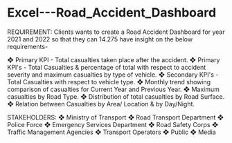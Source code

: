 # Excel---Road_Accident_Dashboard
REQUIREMENT:
Clients wants to create a Road Accident Dashboard for year 2021 and 2022 so that they can 14.275 have insight on the below requirements-

❖ Primary KPI - Total casualties taken place after the accident.
❖ Primary KPI's - Total Casualties & percentage of total with respect to accident severity and maximum casualties by type of vehicle.
❖ Secondary KPI's - Total Casualties with respect to vehicle type.
❖ Monthly trend showing comparison of casualties for Current Year and Previous Year.
❖ Maximum casualties by Road Type.
❖ Distribution of total casualties by Road Surface.
❖ Relation between Casualties by Area/ Location & by Day/Night.

STAKEHOLDERS: 
❖ Ministry of Transport
❖ Road Transport Department
❖ Police Force
❖ Emergency Services Department
❖ Road Safety Corps
❖ Traffic Management Agencies
❖ Transport Operators
❖ Public
❖ Media
